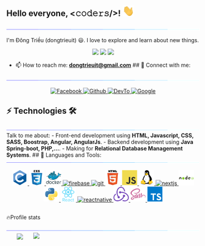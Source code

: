 <h2> Hello everyone, <𝚌𝚘𝚍𝚎𝚛𝚜/>! <img src="https://raw.githubusercontent.com/ABSphreak/ABSphreak/master/gifs/Hi.gif" width="30px"></h2>
<a href="https://www.facebook.com/hotro2019/"><img src="https://github.com/MLX15/MLX15/blob/master/a.gif">
</a>


I'm Đông Triều (dongtrieuit) 😃. I love to explore and learn about new things.

<p align="center">
    <img src="https://media3.giphy.com/media/SM3OPfKLXiuFSOvHhD/giphy.gif?cid=ecf05e47lpttlaj08drs9u35qwn73jsfeuz0bnoj7dt7rfpy&rid=giphy.gif&ct=s" width="170">
    <img src="https://media4.giphy.com/media/WUlplcMpOCEmTGBtBW/giphy.gif?cid=ecf05e47by0a2877muqydrspgxijdkwax9hgzw39o1c1tk9j&rid=giphy.gif&ct=s" width="180">
    <img src="https://media2.giphy.com/media/dWTi2yiBnSq1K2MkTE/giphy.gif?cid=ecf05e47by0a2877muqydrspgxijdkwax9hgzw39o1c1tk9j&rid=giphy.gif&ct=s" width="170">
</p>




- 📫 How to reach me: **dongtrieuit@gmail.com** ## 💬 Connect with me:
<a href="https://www.facebook.com/hotro2019/">
    <img src="https://github.com/MLX15/MLX15/blob/master/a.gif">
</a>
<p align="center">
    <a href="https://www.facebook.com/hotro2019">
        <img src="https://www.vectorlogo.zone/logos/facebook/facebook-official.svg" alt="Facebook" height="30" width="30">
    </a>
    <a href="https://github.com/trieunhd">
        <img src="https://www.vectorlogo.zone/logos/github/github-tile.svg" alt="Github" height="30" width="30">
    </a>
    <a href="https://dev.to/trieunhd">
        <img src="https://www.vectorlogo.zone/logos/devto/devto-icon.svg" alt="DevTo" height="30" width="30">
    </a>
    <a href="mailto:dongtrieuit@gmail.com">
        <img src="https://www.vectorlogo.zone/logos/google/google-icon.svg" alt="Google" height="30" width="30">
    </a>
</p>





## ⚡ Technologies 🛠
<a href="https://www.facebook.com/hotro2019"><img src="https://github.com/MLX15/MLX15/blob/master/a.gif">
</a>
Talk to me about: - Front-end development using **HTML, Javascript, CSS, SASS, Boostrap, Angular, AngularJs**. - Backend development using **Java Spring-boot, PHP,...**. - Making for **Relational Database Management Systems**.  ## 🎯 Languages and Tools:
<a href="https://www.facebook.com/hotro2019/"><img src="https://github.com/MLX15/MLX15/blob/master/a.gif">
</a>
<p align="center">
    <a href="https://www.cprogramming.com/" target="_blank"> <img src="https://raw.githubusercontent.com/devicons/devicon/master/icons/c/c-original.svg" alt="c" width="40" height="40" /> </a>
    <a href="https://www.w3schools.com/css/" target="_blank"> <img src="https://raw.githubusercontent.com/devicons/devicon/master/icons/css3/css3-original-wordmark.svg" alt="css3" width="40" height="40" /> </a>
    <a href="https://www.docker.com/" target="_blank"> <img src="https://raw.githubusercontent.com/devicons/devicon/master/icons/docker/docker-original-wordmark.svg" alt="docker" width="40" height="40" /> </a>
    <a href="https://firebase.google.com/" target="_blank"> <img src="https://www.vectorlogo.zone/logos/firebase/firebase-icon.svg" alt="firebase" width="40" height="40" /> </a>
    <a href="https://git-scm.com/" target="_blank"> <img src="https://www.vectorlogo.zone/logos/git-scm/git-scm-icon.svg" alt="git" width="40" height="40" /> </a>
    <a href="https://www.w3.org/html/" target="_blank"> <img src="https://raw.githubusercontent.com/devicons/devicon/master/icons/html5/html5-original-wordmark.svg" alt="html5" width="40" height="40" /> </a>
    <a href="https://developer.mozilla.org/en-US/docs/Web/JavaScript" target="_blank"> <img src="https://raw.githubusercontent.com/devicons/devicon/master/icons/javascript/javascript-original.svg" alt="javascript" width="40" height="40" /> </a>
    <a href="https://www.linux.org/" target="_blank"> <img src="https://raw.githubusercontent.com/devicons/devicon/master/icons/linux/linux-original.svg" alt="linux" width="40" height="40" /> </a>
    <a href="https://nextjs.org/" target="_blank"> <img src="https://raw.githubusercontent.com/bestofjs/bestofjs-webui/master/public/logos/nextjs.svg" alt="nextjs" width="40" height="40" /> </a>
    <a href="https://nodejs.org" target="_blank"> <img src="https://raw.githubusercontent.com/devicons/devicon/master/icons/nodejs/nodejs-original-wordmark.svg" alt="nodejs" width="40" height="40" /> </a>
    <a href="https://www.python.org" target="_blank"> <img src="https://raw.githubusercontent.com/devicons/devicon/master/icons/python/python-original.svg" alt="python" width="40" height="40" /> </a>
    <a href="https://reactjs.org/" target="_blank"> <img src="https://raw.githubusercontent.com/devicons/devicon/master/icons/react/react-original-wordmark.svg" alt="react" width="40" height="40" /> </a>
    <a href="https://reactnative.dev/" target="_blank"> <img src="https://reactnative.dev/img/header_logo.svg" alt="reactnative" width="40" height="40" /> </a>
    <a href="https://redux.js.org" target="_blank"> <img src="https://raw.githubusercontent.com/devicons/devicon/master/icons/redux/redux-original.svg" alt="redux" width="40" height="40" /> </a>
    <a href="https://sass-lang.com" target="_blank"> <img src="https://raw.githubusercontent.com/devicons/devicon/master/icons/sass/sass-original.svg" alt="sass" width="40" height="40" /> </a>
    <a href="https://www.typescriptlang.org/" target="_blank"> <img src="https://raw.githubusercontent.com/devicons/devicon/master/icons/typescript/typescript-original.svg" alt="typescript" width="40" height="40" /> </a>
</p>

##
<p align="left">🔥Profile stats</p>
<a href="https://www.facebook.com/hotro2019"><img src="https://github.com/MLX15/MLX15/blob/master/a.gif">
</a>
<br>
<div align=center>
    <a href="#" title="trieunhd">
        <img width="315" align="center" src="https://github-readme-stats.vercel.app/api/top-langs/?username=trieunhd&hide=c%23,powershell,Mathematica,Ruby,Objective-C,Objective-C%2b%2b,Cuda&title_color=61dafb&text_color=ffffff&icon_color=61dafb&bg_color=20232a&langs_count=8&layout=compact&border_color=61dafb&hide_border=true" />
    </a>
    <a href="#" title="trieunhd">
        <img align="right" width="434" src="https://github-readme-stats.vercel.app/api?username=trieunhd&show_icons=true&theme=react&border_color=61dafb&hide_border=true" />
    </a>
</div>


<br>
